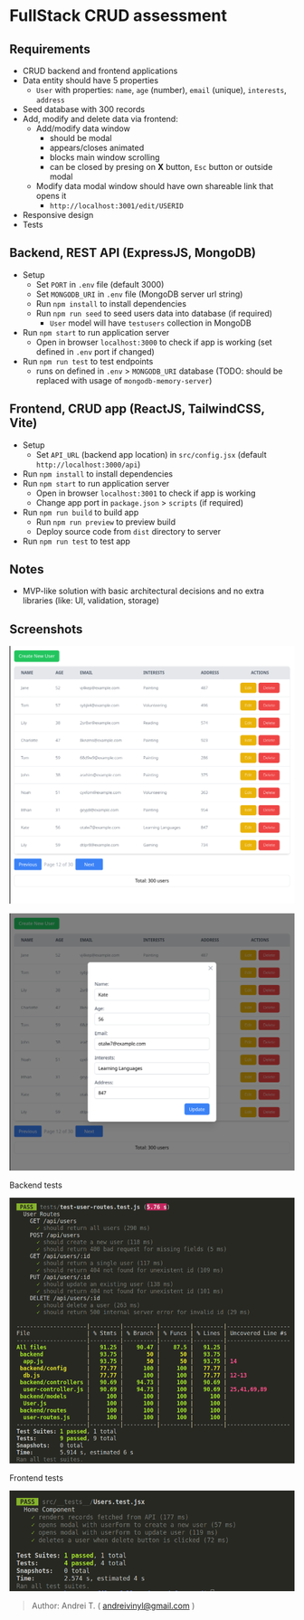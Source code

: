 # FullStack CRUD assessment

## Requirements

- CRUD backend and frontend applications
- Data entity should have 5 properties
    - `User` with properties: `name`, `age` (number), `email` (unique), `interests`, `address`
- Seed database with 300 records
- Add, modify and delete data via frontend:
    - Add/modify data window
        - should be modal
        - appears/closes animated
        - blocks main window scrolling
        - can be closed by presing on **X** button, `Esc` button or outside modal
    - Modify data modal window should have own shareable link that opens it
        - `http://localhost:3001/edit/USERID`
- Responsive design
- Tests

## Backend, REST API (ExpressJS, MongoDB)

- Setup
    - Set `PORT` in `.env` file (default 3000)
    - Set `MONGODB_URI` in `.env` file (MongoDB server url string)
    - Run `npm install` to install dependencies
    - Run `npm run seed` to seed users data into database (if required)
        - `User` model will have `testusers` collection in MongoDB
- Run `npm start` to run application server
    - Open in browser `localhost:3000` to check if app is working (set defined in `.env` port if changed)
- Run `npm run test` to test endpoints
    - runs on defined in `.env` > `MONGODB_URI` database (TODO: should be replaced with usage of `mongodb-memory-server`)

## Frontend, CRUD app (ReactJS, TailwindCSS, Vite)

- Setup
    - Set `API_URL` (backend app location) in `src/config.jsx` (default `http://localhost:3000/api`)
- Run `npm install` to install dependencies
- Run `npm start` to run application server
    - Open in browser `localhost:3001` to check if app is working
    - Change app port in `package.json` > `scripts` (if required)
- Run `npm run build` to build app
    - Run `npm run preview` to preview build
    - Deploy source code from `dist` directory to server
- Run `npm run test` to test app

## Notes

- MVP-like solution with basic architectural decisions and no extra libraries (like: UI, validation, storage)

## Screenshots

![Screenshot](/images/screenshot-1.png)

![Screenshot](/images/screenshot-2.png)

Backend tests

![Screenshot](/images/tests-backend.png)

Frontend tests

![Screenshot](/images/tests-frontend.png)




> Author: Andrei T. ( andreivinyl@gmail.com )